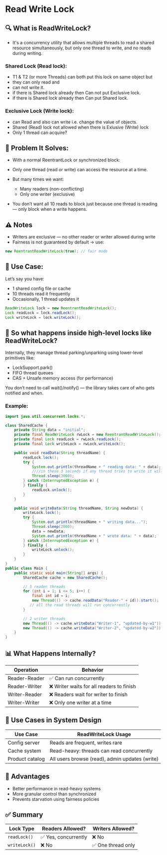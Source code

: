 
# Read Write Lock
## 🔍 What is ReadWriteLock?
- It's a concurrency utility that allows multiple threads to read a shared resource simultaneously, but only one thread to write, and no reads during writing.
### Shared Lock (Read lock): 
- T1 & T2 (or more Threads) can both put this lock on same object but  
- they can only read and
- can not write it.
- if there is Shared lock already then Can not put Exclusive lock.
- if there is Shared lock already then Can put Shared lock.

### Exclusive Lock (Write lock):
- can Read and also can write i.e. change the value of objects.
- Shared (Read) lock  not allowed when there is Exlusive (Write) lock
- Only 1 thread can acquire?
## 🔑 Problem It Solves:
- With a normal ReentrantLock or synchronized block:
- Only one thread (read or write) can access the resource at a time.
- But many times we want:
    - Many readers (non-conflicting)
    - Only one writer (exclusive)

- You don’t want all 10 reads to block just because one thread is reading — only block when a write happens.
## ⚠️ Notes
- Writers are exclusive — no other reader or writer allowed during write
- Fairness is not guaranteed by default → use:
```java
new ReentrantReadWriteLock(true); // fair mode
```
## 🧠 Use Case:
Let’s say you have:
- 1 shared config file or cache
- 10 threads read it frequently
- Occasionally, 1 thread updates it
```java
ReadWriteLock lock = new ReentrantReadWriteLock();
Lock readLock = lock.readLock();
Lock writeLock = lock.writeLock();
```
## 🧠 So what happens inside high-level locks like ReadWriteLock?
Internally, they manage thread parking/unparking using lower-level primitives like:
- LockSupport.park()
- FIFO thread queues
- CAS + Unsafe memory access (for performance)

You don’t need to call wait()/notify() — the library takes care of who gets notified and when.

### Example:
```java
import java.util.concurrent.locks.*;

class SharedCache {
    private String data = "initial";
    private final ReadWriteLock rwLock = new ReentrantReadWriteLock();
    private final Lock readLock = rwLock.readLock();
    private final Lock writeLock = rwLock.writeLock();

    public void readData(String threadName) {
        readLock.lock();
        try {
            System.out.println(threadName + " reading data: " + data);
            ////in these 3 seconds if any thread tries to write it will wait until all read threads will complete and read lock is released
            Thread.sleep(3000);
        } catch (InterruptedException e) {
        } finally {
            readLock.unlock();
        }
    }

    public void writeData(String threadName, String newData) {
        writeLock.lock();
        try {
            System.out.println(threadName + " writing data...");
            Thread.sleep(2000);
            data = newData;
            System.out.println(threadName + " wrote data: " + data);
        } catch (InterruptedException e) {
        } finally {
            writeLock.unlock();
        }
    }
}
public class Main {
    public static void main(String[] args) {
        SharedCache cache = new SharedCache();

        // 5 reader threads
        for (int i = 1; i <= 5; i++) {
            final int id = i;
            new Thread(() -> cache.readData("Reader-" + id)).start();
           // all the read threads will run concurrently
        }

        // 2 writer threads
        new Thread(() -> cache.writeData("Writer-1", "updated-by-w1")).start();
        new Thread(() -> cache.writeData("Writer-2", "updated-by-w2")).start();
    }
}

```
## 📊 What Happens Internally?
| Operation     | Behavior                                 |
| ------------- | ---------------------------------------- |
| Reader-Reader | ✅ Can run concurrently                   |
| Reader-Writer | ❌ Writer waits for all readers to finish |
| Writer-Reader | ❌ Readers wait for writer to finish      |
| Writer-Writer | ❌ Only one writer at a time              |

## 📌 Use Cases in System Design
| Use Case        | ReadWriteLock Usage                            |
| --------------- | ---------------------------------------------- |
| Config server   | Reads are frequent, writes rare                |
| Cache system    | Read-heavy: threads can read concurrently      |
| Product catalog | All users browse (read), admin updates (write) |

## 🧠 Advantages
- Better performance in read-heavy systems
- More granular control than synchronized
- Prevents starvation using fairness policies

## ✅ Summary
| Lock Type     | Readers Allowed?    | Writers Allowed?  |
| ------------- | ------------------- | ----------------- |
| `readLock()`  | ✅ Yes, concurrently | ❌ No              |
| `writeLock()` | ❌ No                | ✅ One thread only |
